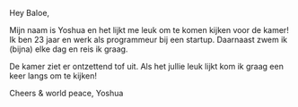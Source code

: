 Hey Baloe,

Mijn naam is Yoshua en het lijkt me leuk om te komen kijken voor de kamer! Ik ben 23 jaar en werk als programmeur bij een startup. Daarnaast zwem ik (bijna) elke dag en reis ik graag.

De kamer ziet er ontzettend tof uit. Als het jullie leuk lijkt kom ik graag een keer langs om te kijken!

Cheers & world peace,
Yoshua
